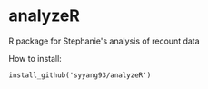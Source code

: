 # analyzeR
R package for Stephanie's analysis of recount data

How to install: 
```
install_github('syyang93/analyzeR')
```
